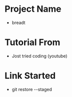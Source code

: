 # Project Name
- breadt

# Tutorial From
- Jost tried coding (youtube)

# Link Started
- git restore --staged